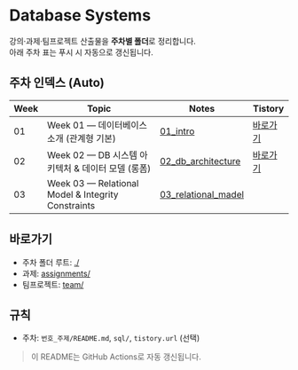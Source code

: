 # Database Systems

강의·과제·팀프로젝트 산출물을 **주차별 폴더**로 정리합니다.  
아래 주차 표는 푸시 시 자동으로 갱신됩니다.

## 주차 인덱스 (Auto)
| Week | Topic | Notes | Tistory |
|---|---|---|---|
| 01 | Week 01 — 데이터베이스 소개 (관계형 기본) | [01_intro](./01_intro/README.md) | [바로가기](https://hedycode.tistory.com/38) |
| 02 | Week 02 — DB 시스템 아키텍처 & 데이터 모델 (롱폼) | [02_db_architecture](./02_db_architecture/README.md) | [바로가기](https://hedycode.tistory.com/45) |
| 03 | Week 03 — Relational Model & Integrity Constraints | [03_relational_madel](./03_relational_madel/README.md) |  |

## 바로가기
- 주차 폴더 루트: [./](./)
- 과제: [assignments/](./assignments/)
- 팀프로젝트: [team/](./team/)

## 규칙
- 주차: `번호_주제/README.md`, `sql/`, `tistory.url` (선택)

> 이 README는 GitHub Actions로 자동 갱신됩니다.
